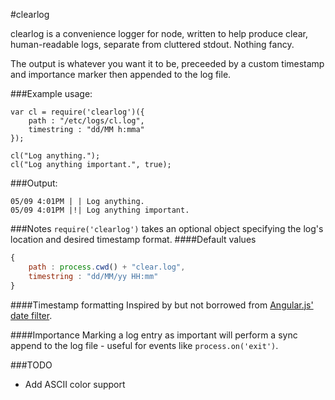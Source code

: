 #clearlog

clearlog is a convenience logger for node, written to help produce clear, human-readable logs, separate from cluttered stdout. Nothing fancy.

The output is whatever you want it to be, preceeded by a custom timestamp and importance marker then appended to the log file.

###Example usage:

```node
var cl = require('clearlog')({
	path : "/etc/logs/cl.log",
	timestring : "dd/MM h:mma"
});

cl("Log anything.");
cl("Log anything important.", true);
```

###Output:

```
05/09 4:01PM | | Log anything.
05/09 4:01PM |!| Log anything important.
```

###Notes
`require('clearlog')` takes an optional object specifying the log's location and desired timestamp format.
####Default values

```javascript
{
    path : process.cwd() + "clear.log",
    timestring : "dd/MM/yy HH:mm"
}
```
####Timestamp formatting
Inspired by but not borrowed from [Angular.js' date filter](https://docs.angularjs.org/api/ng/filter/date).

####Importance
Marking a log entry as important will perform a sync append to the log file - useful for events like `process.on('exit')`.


###TODO
* Add ASCII color support